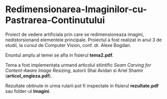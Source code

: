 # Redimensionarea-Imaginilor-cu-Pastrarea-Continutului

Proiect de vedere artificiala prin care se redimensioneaza imagini, nedistorsionand elementele principale. Proiectul a fost realizat in anul 3 de studii, la cursul de Computer Vision, conf. dr. Alexe Bogdan.

Enuntul amplu al temei se afla in fisierul __tema2.pdf__.

Tema a fost implementata urmand articolul stiintific _Seam Carving for Content-Aware Image Resizing_, autorii Shai Avidan si Ariel Shamir (__articol_engleza.pdf__).

Rezultate obtinute in urma rularii pot fi inspectate in fisierul __rezultate.pdf__ sau folder-ul __Imagini__.
